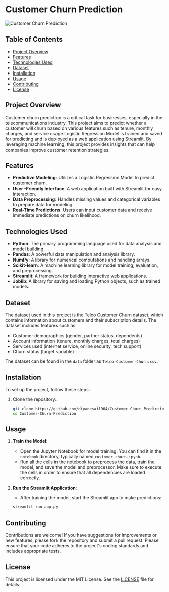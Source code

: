 # Customer Churn Prediction

![Customer Churn Prediction](https://img.shields.io/badge/Project-Customer%20Churn%20Prediction-brightgreen)


## Table of Contents

- [Project Overview](#project-overview)
- [Features](#features)
- [Technologies Used](#technologies-used)
- [Dataset](#dataset)
- [Installation](#installation)
- [Usage](#usage)
- [Contributing](#contributing)
- [License](#license)

## Project Overview

Customer churn prediction is a critical task for businesses, especially in the telecommunications industry. This project aims to predict whether a customer will churn based on various features such as tenure, monthly charges, and service usage.Logistic Regression Model is trained and saved for predicting and is deployed as a web application using Streamlit. By leveraging machine learning, this project provides insights that can help companies improve customer retention strategies.

## Features

- **Predictive Modeling**: Utilizes a Logistic Regression Model to predict customer churn.
- **User -Friendly Interface**: A web application built with Streamlit for easy interaction.
- **Data Preprocessing**: Handles missing values and categorical variables to prepare data for modeling.
- **Real-Time Predictions**: Users can input customer data and receive immediate predictions on churn likelihood.

## Technologies Used

- **Python**: The primary programming language used for data analysis and model building.
- **Pandas**: A powerful data manipulation and analysis library.
- **NumPy**: A library for numerical computations and handling arrays.
- **Scikit-learn**: A machine learning library for model training, evaluation, and preprocessing.
- **Streamlit**: A framework for building interactive web applications.
- **Joblib**: A library for saving and loading Python objects, such as trained models.

## Dataset

The dataset used in this project is the Telco Customer Churn dataset, which contains information about customers and their subscription details. The dataset includes features such as:

- Customer demographics (gender, partner status, dependents)
- Account information (tenure, monthly charges, total charges)
- Services used (internet service, online security, tech support)
- Churn status (target variable)

The dataset can be found in the `data` folder as `Telco-Customer-Churn.csv`.

## Installation

To set up the project, follow these steps:

1. Clone the repository:
   ```bash
   git clone https://github.com/diyadesai1904/Customer-Churn-Prediction.git
   cd Customer-Churn-Prediction

## Usage

1. **Train the Model**:
   - Open the Jupyter Notebook for model training. You can find it in the `notebook` directory, typically named `customer_churn.ipynb`.
   - Run all the cells in the notebook to preprocess the data, train the model, and save the model and preprocessor. Make sure to execute the cells in order to ensure that all dependencies are loaded correctly.

2. **Run the Streamlit Application**:
   - After training the model, start the Streamlit app to make predictions:
   ```bash
   streamlit run app.py

## Contributing

Contributions are welcome! If you have suggestions for improvements or new features, please fork the repository and submit a pull request. Please ensure that your code adheres to the project's coding standards and includes appropriate tests.

## License

This project is licensed under the MIT License. See the [LICENSE](LICENSE) file for details.

